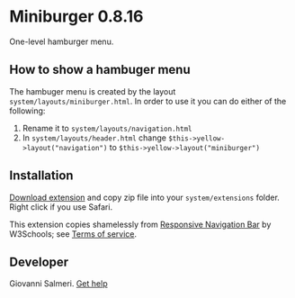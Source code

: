 Miniburger 0.8.16
=================
One-level hamburger menu.

## How to show a hambuger menu

The hambuger menu is created by the layout `system/layouts/miniburger.html`. In order to use it you can do either of the following:

1. Rename it to `system/layouts/navigation.html`
2. In `system/layouts/header.html` change `$this->yellow->layout("navigation")` to `$this->yellow->layout("miniburger")`

## Installation

[Download extension](https://github.com/GiovanniSalmeri/yellow-miniburger/archive/master.zip) and copy zip file into your `system/extensions` folder. Right click if you use Safari.

This extension copies shamelessly from [Responsive Navigation Bar](https://www.w3schools.com/howto/howto_js_topnav_responsive.asp) by W3Schools; see [Terms of service](https://www.w3schools.com/about/about_copyright.asp).

## Developer

Giovanni Salmeri. [Get help](https://datenstrom.se/yellow/help/)
